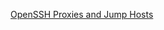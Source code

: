 [OpenSSH Proxies and Jump Hosts](https://en.wikibooks.org/wiki/OpenSSH/Cookbook/Proxies_and_Jump_Hosts)

